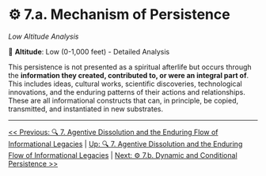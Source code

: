 # ⚙️ 7.a. Mechanism of Persistence
*Low Altitude Analysis*

📍 **Altitude**: Low (0-1,000 feet) - Detailed Analysis

This persistence is not presented as a spiritual afterlife but occurs through the **information they created, contributed to, or were an integral part of**. This includes ideas, cultural works, scientific discoveries, technological innovations, and the enduring patterns of their actions and relationships. These are all informational constructs that can, in principle, be copied, transmitted, and instantiated in new substrates.

---
[<< Previous: 🔍 7. Agentive Dissolution and the Enduring Flow of Informational Legacies](7-agentive-dissolution-legacy.md) | [Up: 🔍 7. Agentive Dissolution and the Enduring Flow of Informational Legacies](7-agentive-dissolution-legacy.md) | [Next: ⚙️ 7.b. Dynamic and Conditional Persistence >>](7b-dynamic-conditional-persistence.md)
